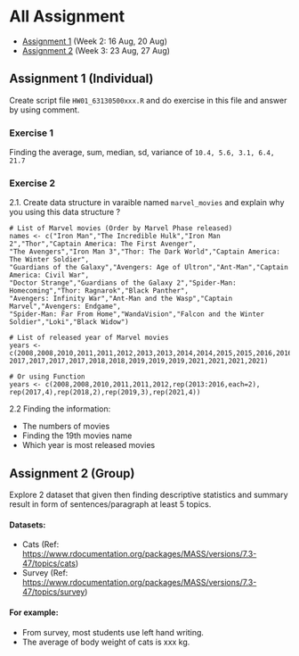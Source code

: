 # All Assignment

- [Assignment 1](##-Assignment-1) (Week 2: 16 Aug, 20 Aug)
- [Assignment 2](##-Assignment-2) (Week 3: 23 Aug, 27 Aug)

## Assignment 1 (Individual)
Create script file `HW01_63130500xxx.R` and do exercise in this file and answer by using comment.
### Exercise 1

Finding the average, sum, median, sd, variance of `10.4, 5.6, 3.1, 6.4, 21.7`

### Exercise 2

2.1. Create data structure in varaible named `marvel_movies` and explain why you using this data structure ?

```
# List of Marvel movies (Order by Marvel Phase released)
names <- c("Iron Man","The Incredible Hulk","Iron Man 2","Thor","Captain America: The First Avenger",
"The Avengers","Iron Man 3","Thor: The Dark World","Captain America: The Winter Soldier",
"Guardians of the Galaxy","Avengers: Age of Ultron","Ant-Man","Captain America: Civil War",
"Doctor Strange","Guardians of the Galaxy 2","Spider-Man: Homecoming","Thor: Ragnarok","Black Panther",
"Avengers: Infinity War","Ant-Man and the Wasp","Captain Marvel","Avengers: Endgame",
"Spider-Man: Far From Home","WandaVision","Falcon and the Winter Soldier","Loki","Black Widow")

# List of released year of Marvel movies
years <- c(2008,2008,2010,2011,2011,2012,2013,2013,2014,2014,2015,2015,2016,2016,
2017,2017,2017,2017,2018,2018,2019,2019,2019,2021,2021,2021,2021)

# Or using Function
years <- c(2008,2008,2010,2011,2011,2012,rep(2013:2016,each=2),
rep(2017,4),rep(2018,2),rep(2019,3),rep(2021,4))
```

2.2 Finding the information:

- The numbers of movies
- Finding the 19th movies name
- Which year is most released movies

## Assignment 2 (Group)
Explore 2 dataset that given then finding descriptive statistics and summary result in form of sentences/paragraph at least 5 topics.
#### Datasets:
- Cats (Ref: https://www.rdocumentation.org/packages/MASS/versions/7.3-47/topics/cats)
- Survey (Ref: https://www.rdocumentation.org/packages/MASS/versions/7.3-47/topics/survey)

#### For example:
- From survey, most students use left hand writing.
- The average of body weight of cats is xxx kg.
